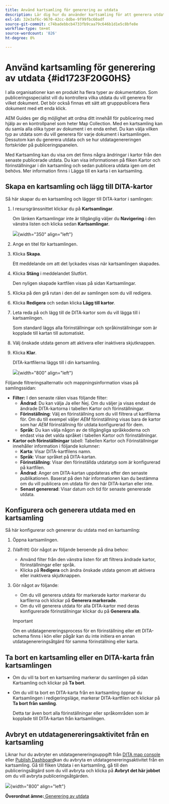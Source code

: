 ```yaml
---
title: Använd kartsamling för generering av utdata
description: Lär dig hur du använder kartsamling för att generera utdata
exl-id: 32e3af6c-9670-42cc-8dbe-9f99fbc60adf
source-git-commit: c74badebbcb4733fb9caa79c646b1d1e5c8bfe8e
workflow-type: tm+mt
source-wordcount: '826'
ht-degree: 0%

---
```


# Använd kartsamling för generering av utdata {#id1723F20G0HS}

I alla organisationer kan en produkt ha flera typer av dokumentation. Som publiceringsspecialist vill du kontrollera vilka utdata du vill generera för vilket dokument. Det bör också finnas ett sätt att grupppublicera flera dokument med ett enda klick.

AEM Guides ger dig möjlighet att ordna ditt innehåll för publicering med hjälp av en kontrollpanel som heter Map Collection. Med en kartsamling kan du samla alla olika typer av dokument i en enda enhet. Du kan välja vilken typ av utdata som du vill generera för varje dokument i kartsamlingen. Dessutom kan du generera utdata och se hur utdatagenereringen fortskrider på publiceringspanelen.

Med Kartsamling kan du visa om det finns några ändringar i kartor från den senaste publicerade utdata. Du kan visa informationen på fliken Kartor och förinställningar i din kartsamling och sedan publicera utdata igen om det behövs. Mer information finns i Lägga till en karta i en kartsamling.

## Skapa en kartsamling och lägg till DITA-kartor

Så här skapar du en kartsamling och lägger till DITA-kartor i samlingen:

1. I resursgränssnittet klickar du på **Kartsamlingar**.

   Om länken Kartsamlingar inte är tillgänglig väljer du **Navigering** i den vänstra listen och klicka sedan **Kartsamlingar**.

   ![](images/access-map-collection-left-rail.png){width="350" align="left"}

1. Ange en titel för kartsamlingen.
1. Klicka **Skapa**.

   Ett meddelande om att det lyckades visas när kartsamlingen skapades.

1. Klicka **Stäng** i meddelandet Slutfört.

   Den nyligen skapade kartfilen visas på sidan Kartsamlingar.

1. Klicka på den grå rutan i den del av samlingen som du vill redigera.
1. Klicka **Redigera** och sedan klicka **Lägg till kartor**.
1. Leta reda på och lägg till de DITA-kartor som du vill lägga till i kartsamlingen.

   Som standard läggs alla förinställningar och språkinställningar som är kopplade till kartan till automatiskt.

1. Välj önskade utdata genom att aktivera eller inaktivera skjutknappen.
1. Klicka **Klar**.

   DITA-kartfilerna läggs till i din kartsamling.

   ![](images/maps_presets_62_63.png){width="800" align="left"}

Följande filtreringsalternativ och mappningsinformation visas på samlingssidan:

- **Filter:** I den senaste rälen visas följande filter:
   - **Ändrad**: Du kan välja Ja eller Nej. Om du väljer ja visas endast de ändrade DITA-kartorna i tabellen Kartor och förinställningar.
   - **Förinställning**: Välj en förinställning som du vill filtrera ut kartfilerna för. Om du till exempel väljer *AEM* förinställning visas bara de kartor som har *AEM* förinställning för utdata konfigurerad för dem.
   - **Språk**: Du kan välja någon av de tillgängliga språkkoderna och endast visa det valda språket i tabellen Kartor och förinställningar.
- **Kartor och förinställningar** tabell: Tabellen Kartor och Förinställningar innehåller information i följande kolumner:
   - **Karta**: Visar DITA-kartfilens namn.
   - **Språk**: Visar språket på DITA-kartan.
   - **Förinställning**: Visar den förinställda utdatatyp som är konfigurerad på kartfilen.
   - **Ändrad**: Anger om DITA-kartan uppdateras efter den senaste publikationen. Baserat på den här informationen kan du bestämma om du vill publicera om utdata för den här DITA-kartan eller inte.
   - **Senast genererad**: Visar datum och tid för senaste genererade utdata.

## Konfigurera och generera utdata med en kartsamling

Så här konfigurerar och genererar du utdata med en kartsamling:

1. Öppna kartsamlingen.
1. \(Valfritt\) Gör något av följande beroende på dina behov:
   - Använd filter från den vänstra listen för att filtrera ändrade kartor, förinställningar eller språk.
   - Klicka på **Redigera** och ändra önskade utdata genom att aktivera eller inaktivera skjutknappen.
1. Gör något av följande:

   - Om du vill generera utdata för markerade kartor markerar du karfilerna och klickar på **Generera markerade**.
   - Om du vill generera utdata för alla DITA-kartor med deras konfigurerade förinställningar klickar du på **Generera alla**.

   >[!IMPORTANT]
   >
   > Om en utdatagenereringsprocess för en förinställning eller ett DITA-schema finns i kön eller pågår kan du inte initiera en annan utdatagenereringsåtgärd för samma förinställning eller karta.


## Ta bort en kartsamling eller en DITA-karta från kartsamlingen

- Om du vill ta bort en kartsamling markerar du samlingen på sidan Kartsamling och klickar på **Ta bort**.
- Om du vill ta bort en DITA-karta från en kartsamling öppnar du Kartsamlingen i redigeringsläge, markerar DITA-kartfilen och klickar på **Ta bort från samling**.

   Detta tar även bort alla förinställningar eller språkområden som är kopplade till DITA-kartan från kartsamlingen.


## Avbryt en utdatagenereringsaktivitet från en kartsamling

Liknar hur du avbryter en utdatagenereringsuppgift från [DITA map console](generate-output-for-a-dita-map.md#id2061H100T5Z) eller [Publish Dashboard](generate-output-publish-dashboard.md#)kan du avbryta en utdatagenereringsaktivitet från en kartsamling. Gå till fliken Utdata i en kartsamling, gå till den publiceringsåtgärd som du vill avbryta och klicka på **Avbryt det här jobbet** om du vill avbryta publiceringsåtgärden.

![](images/cancel-publish-task-map-collection.png){width="800" align="left"}

**Överordnat ämne:**[ Generering av utdata](generate-output.md)
